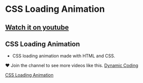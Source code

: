 # CSS Loading Animation 
## [Watch it on youtube](https://youtu.be/3xZIVkMmfqM?si=bPT8PTy__tTAjxEx)
## CSS Loading Animation
- CSS loading animation made with HTML and CSS.

❤ Join the channel to see more videos like this. [Dynamic Coding](https://www.youtube.com/@dynamic_coding)

[CSS Loading Animation](https://github.com/codigodinamico/css-loading-animation/assets/130683326/d421b197-3b4f-4330-9f8e-64174d575be5)
